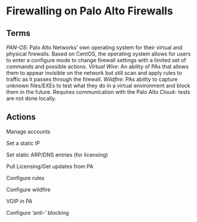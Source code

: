 # Firewalling on Palo Alto Firewalls
## Terms
*PAN-OS*: Palo Alto Networks’ own operating system for their virtual and physical firewalls.  Based on CentOS, the operating system allows for users to enter a configure mode to change firewall settings with a limited set of commands and possible actions.
*Virtual Wire*: An ability of PAs that allows them to appear invisible on the network but still scan and apply rules to traffic as it passes through the firewall.
*Wildfire*: PAs ability to capture unknown files/EXEs to test what they do in a virtual environment and block them in the future.  Requires communication with the Palo Alto Cloud- tests are not done locally.

## Actions
Manage accounts

Set a static IP

Set static ARP/DNS entries (for licensing)

Pull Licensing/Get updates from PA

Configure rules

Configure wildfire

VOIP in PA

Configure ‘anti-’ blocking
